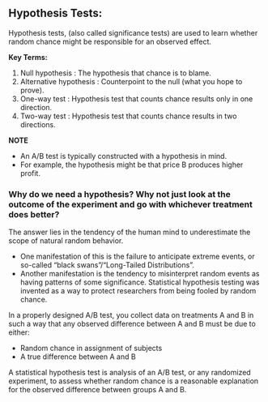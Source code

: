 ## Hypothesis Tests:

Hypothesis tests, (also called significance tests) are used to learn whether random chance might be responsible for an observed effect.

**Key Terms:**
1. Null hypothesis : The hypothesis that chance is to blame.
2. Alternative hypothesis : Counterpoint to the null (what you hope to prove).
3. One-way test : Hypothesis test that counts chance results only in one direction.
4. Two-way test : Hypothesis test that counts chance results in two directions.

**NOTE**
- An A/B test is typically constructed with a hypothesis in mind. 
- For example, the hypothesis might be that price B produces higher profit. 

### Why do we need a hypothesis? Why not just look at the outcome of the experiment and go with whichever treatment does better?

The answer lies in the tendency of the human mind to underestimate the scope of natural random behavior. 
- One manifestation of this is the failure to anticipate extreme events, or so-called “black swans”/“Long-Tailed Distributions”. 
- Another manifestation is the tendency to misinterpret random events as having patterns of some significance. Statistical hypothesis testing was invented as a way to protect researchers from being fooled by random chance.

In a properly designed A/B test, you collect data on treatments A and B in such a way that any observed difference between A and B must be due to either:
  - Random chance in assignment of subjects
  - A true difference between A and B

A statistical hypothesis test is analysis of an A/B test, or any randomized experiment, to assess whether random chance is a reasonable explanation for the observed difference between groups A and B.

